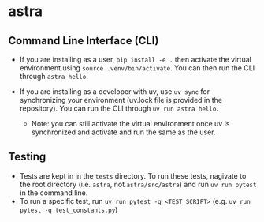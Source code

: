 # astra

## Command Line Interface (CLI)
- If you are installing as a user, `pip install -e .` then activate the virtual environment using `source .venv/bin/activate`. You can then run the CLI through `astra hello`.

- If you are installing as a developer with uv, use `uv sync` for synchronizing your environment (uv.lock file is provided in the repository). You can run the CLI through `uv run astra hello`.
    - Note: you can still activate the virtual environment once uv is synchronized and activate and run the same as the user.

## Testing
- Tests are kept in in the `tests` directory. To run these tests, nagivate to the root directory (i.e. `astra`, not `astra/src/astra`) and run `uv run pytest` in the command line.
- To run a specific test, run `uv run pytest -q <TEST SCRIPT>` (e.g. `uv run pytest -q test_constants.py`)

